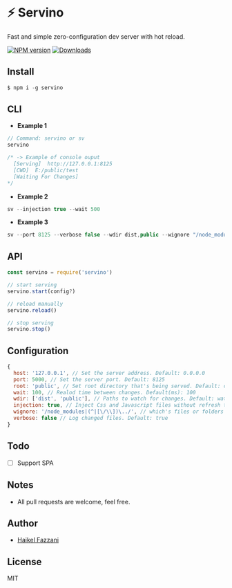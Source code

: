 # ⚡️ Servino
Fast and simple zero-configuration dev server with hot reload.

[![NPM version][npm-img]][npm-url] [![Downloads][downloads-img]][npm-url]

## Install
```js
$ npm i -g servino
```

## CLI
- **Example 1**
```js
// Command: servino or sv
servino

/* -> Example of console ouput
  [Serving]  http://127.0.0.1:8125
  [CWD]  E:/public/test 
  [Waiting For Changes]
*/
```
- **Example 2**
```js
sv --injection true --wait 500
```

- **Example 3**
```js
sv --port 8125 --verbose false --wdir dist,public --wignore "/node_modules|(^|[\/\\])\../"
```

## API
```js
const servino = require('servino')

// start serving
servino.start(config?)

// reload manually
servino.reload()

// stop serving
servino.stop()
```

## Configuration
```js
{
  host: '127.0.0.1', // Set the server address. Default: 0.0.0.0
  port: 5000, // Set the server port. Default: 8125
  root: 'public', // Set root directory that's being served. Default: current working directory
  wait: 100, // Realod time between changes. Default(ms): 100
  wdir: ['dist', 'public'], // Paths to watch for changes. Default: watch everything under root directory
  injection: true, // Inject Css and Javascript files without refresh the browser. Default: false
  wignore: '/node_modules|(^|[\/\\])\../', // which's files or folders should be ignored
  verbose: false // Log changed files. Default: true
}
```

## Todo
- [ ] Support SPA

## Notes
- All pull requests are welcome, feel free.

## Author
- [Haikel Fazzani](https://github.com/haikelfazzani)

## License
MIT

[downloads-img]: http://img.shields.io/npm/dm/servino.svg?style=flat-square
[npm-img]:       http://img.shields.io/npm/v/servino.svg?style=flat-square
[npm-url]:       https://npmjs.org/package/servino